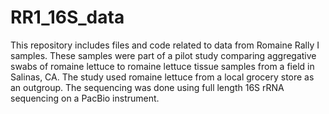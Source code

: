 # RR1_16S_data
This repository includes files and code related to data from Romaine Rally I samples. These samples were part of a pilot study comparing aggregative swabs of romaine lettuce to romaine lettuce tissue samples from a field in Salinas, CA. The study used romaine lettuce from a local grocery store as an outgroup. The sequencing was done using full length 16S rRNA sequencing on a PacBio instrument.
